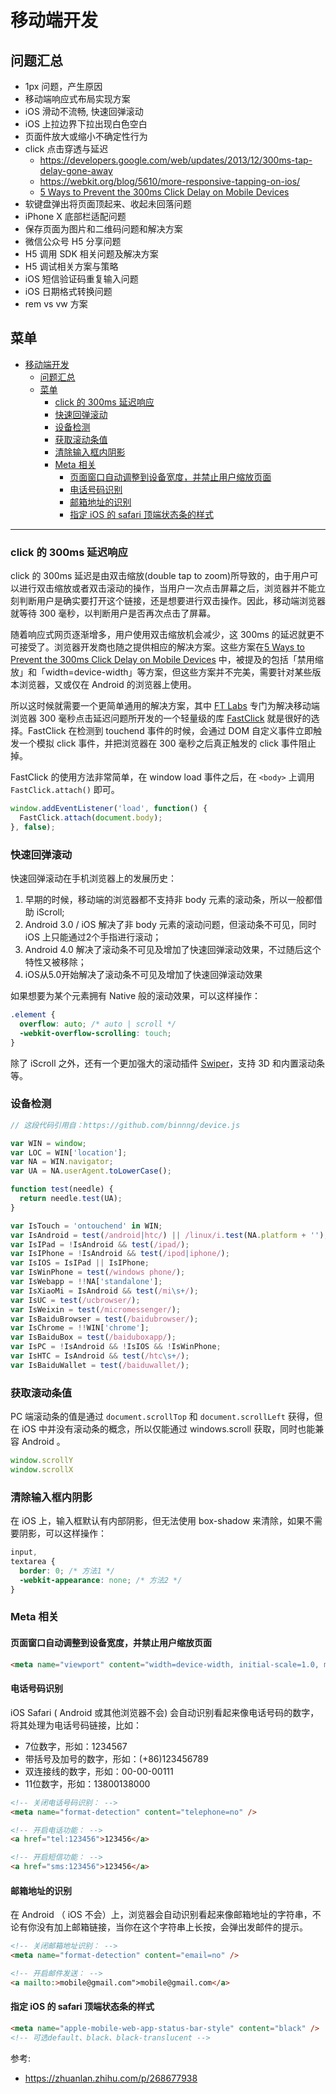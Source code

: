 # 移动端开发

## 问题汇总

- 1px 问题，产生原因
- 移动端响应式布局实现方案
- iOS 滑动不流畅, 快速回弹滚动
- iOS 上拉边界下拉出现白色空白
- 页面件放大或缩小不确定性行为
- click 点击穿透与延迟
  - https://developers.google.com/web/updates/2013/12/300ms-tap-delay-gone-away
  - https://webkit.org/blog/5610/more-responsive-tapping-on-ios/
  - [5 Ways to Prevent the 300ms Click Delay on Mobile Devices](https://www.sitepoint.com/5-ways-prevent-300ms-click-delay-mobile-devices/)
- 软键盘弹出将页面顶起来、收起未回落问题
- iPhone X 底部栏适配问题
- 保存页面为图片和二维码问题和解决方案
- 微信公众号 H5 分享问题
- H5 调用 SDK 相关问题及解决方案
- H5 调试相关方案与策略
- iOS 短信验证码重复输入问题
- iOS 日期格式转换问题
- rem vs vw 方案

## 菜单

- [移动端开发](#移动端开发)
  - [问题汇总](#问题汇总)
  - [菜单](#菜单)
    - [click 的 300ms 延迟响应](#click-的-300ms-延迟响应)
    - [快速回弹滚动](#快速回弹滚动)
    - [设备检测](#设备检测)
    - [获取滚动条值](#获取滚动条值)
    - [清除输入框内阴影](#清除输入框内阴影)
    - [Meta 相关](#meta-相关)
      - [页面窗口自动调整到设备宽度，并禁止用户缩放页面](#页面窗口自动调整到设备宽度并禁止用户缩放页面)
      - [电话号码识别](#电话号码识别)
      - [邮箱地址的识别](#邮箱地址的识别)
      - [指定 iOS 的 safari 顶端状态条的样式](#指定-ios-的-safari-顶端状态条的样式)

---

### click 的 300ms 延迟响应

click 的 300ms 延迟是由双击缩放(double tap to zoom)所导致的，由于用户可以进行双击缩放或者双击滚动的操作，当用户一次点击屏幕之后，浏览器并不能立刻判断用户是确实要打开这个链接，还是想要进行双击操作。因此，移动端浏览器就等待 300 毫秒，以判断用户是否再次点击了屏幕。

随着响应式网页逐渐增多，用户使用双击缩放机会减少，这 300ms 的延迟就更不可接受了。浏览器开发商也随之提供相应的解决方案。这些方案在[5 Ways to Prevent the 300ms Click Delay on Mobile Devices](http://www.sitepoint.com/5-ways-prevent-300ms-click-delay-mobile-devices/) 中，被提及的包括「禁用缩放」和「width=device-width」等方案，但这些方案并不完美，需要针对某些版本浏览器，又或仅在 Android 的浏览器上使用。

所以这时候就需要一个更简单通用的解决方案，其中 [FT Labs](http://labs.ft.com/) 专门为解决移动端浏览器 300 毫秒点击延迟问题所开发的一个轻量级的库 [FastClick](https://github.com/ftlabs/fastclick) 就是很好的选择。FastClick 在检测到 touchend 事件的时候，会通过 DOM 自定义事件立即触发一个模拟 click 事件，并把浏览器在 300 毫秒之后真正触发的 click 事件阻止掉。

FastClick 的使用方法非常简单，在 window load 事件之后，在 `<body>` 上调用`FastClick.attach()` 即可。

```js
window.addEventListener('load', function() {
  FastClick.attach(document.body);
}, false);
```

### 快速回弹滚动

快速回弹滚动在手机浏览器上的发展历史：

1. 早期的时候，移动端的浏览器都不支持非 body 元素的滚动条，所以一般都借助 iScroll;
2. Android 3.0 / iOS 解决了非 body 元素的滚动问题，但滚动条不可见，同时 iOS 上只能通过2个手指进行滚动；
3. Android 4.0 解决了滚动条不可见及增加了快速回弹滚动效果，不过随后这个特性又被移除；
4. iOS从5.0开始解决了滚动条不可见及增加了快速回弹滚动效果

如果想要为某个元素拥有 Native 般的滚动效果，可以这样操作：

```css
.element {
  overflow: auto; /* auto | scroll */
  -webkit-overflow-scrolling: touch;
}
```

除了 iScroll 之外，还有一个更加强大的滚动插件 [Swiper](http://www.idangero.us/swiper/#.VfaVk52qqko)，支持 3D 和内置滚动条等。

### 设备检测

```js
// 这段代码引用自：https://github.com/binnng/device.js

var WIN = window;
var LOC = WIN['location'];
var NA = WIN.navigator;
var UA = NA.userAgent.toLowerCase();

function test(needle) {
  return needle.test(UA);
}

var IsTouch = 'ontouchend' in WIN;
var IsAndroid = test(/android|htc/) || /linux/i.test(NA.platform + '');
var IsIPad = !IsAndroid && test(/ipad/);
var IsIPhone = !IsAndroid && test(/ipod|iphone/);
var IsIOS = IsIPad || IsIPhone;
var IsWinPhone = test(/windows phone/);
var IsWebapp = !!NA['standalone'];
var IsXiaoMi = IsAndroid && test(/mi\s+/);
var IsUC = test(/ucbrowser/);
var IsWeixin = test(/micromessenger/);
var IsBaiduBrowser = test(/baidubrowser/);
var IsChrome = !!WIN['chrome'];
var IsBaiduBox = test(/baiduboxapp/);
var IsPC = !IsAndroid && !IsIOS && !IsWinPhone;
var IsHTC = IsAndroid && test(/htc\s+/);
var IsBaiduWallet = test(/baiduwallet/);
```

### 获取滚动条值

PC 端滚动条的值是通过 `document.scrollTop` 和 `document.scrollLeft` 获得，但在 iOS 中并没有滚动条的概念，所以仅能通过 windows.scroll 获取，同时也能兼容 Android 。

```js
window.scrollY
window.scrollX
```

### 清除输入框内阴影

在 iOS 上，输入框默认有内部阴影，但无法使用 box-shadow 来清除，如果不需要阴影，可以这样操作：

```css
input,
textarea {
  border: 0; /* 方法1 */
  -webkit-appearance: none; /* 方法2 */
}
```

### Meta 相关

#### 页面窗口自动调整到设备宽度，并禁止用户缩放页面

```html
<meta name="viewport" content="width=device-width, initial-scale=1.0, minimum-scale=1.0, maximum-scale=1.0, user-scalable=no" />
```

#### 电话号码识别

iOS Safari ( Android 或其他浏览器不会) 会自动识别看起来像电话号码的数字，将其处理为电话号码链接，比如：

- 7位数字，形如：1234567
- 带括号及加号的数字，形如：(+86)123456789
- 双连接线的数字，形如：00-00-00111
- 11位数字，形如：13800138000

```html
<!-- 关闭电话号码识别： -->
<meta name="format-detection" content="telephone=no" />

<!-- 开启电话功能： -->
<a href="tel:123456">123456</a>

<!-- 开启短信功能： -->
<a href="sms:123456">123456</a>
```

#### 邮箱地址的识别

在 Android （ iOS 不会）上，浏览器会自动识别看起来像邮箱地址的字符串，不论有你没有加上邮箱链接，当你在这个字符串上长按，会弹出发邮件的提示。

```html
<!-- 关闭邮箱地址识别： -->
<meta name="format-detection" content="email=no" />

<!-- 开启邮件发送： -->
<a mailto:>mobile@gmail.com">mobile@gmail.com</a>
```

#### 指定 iOS 的 safari 顶端状态条的样式

```html
<meta name="apple-mobile-web-app-status-bar-style" content="black" />
<!-- 可选default、black、black-translucent -->
```


参考:

- https://zhuanlan.zhihu.com/p/268677938
